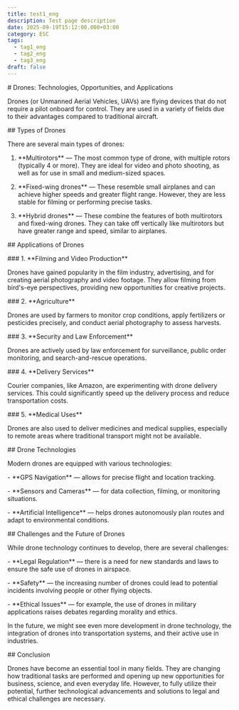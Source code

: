 ```yaml
---
title: test1_eng
description: Test page description
date: 2025-09-19T15:12:00.000+03:00
category: ESC
tags:
  - tag1_eng
  - tag2_eng
  - tag3_eng
draft: false
---
```

\# Drones: Technologies, Opportunities, and Applications



Drones (or Unmanned Aerial Vehicles, UAVs) are flying devices that do not require a pilot onboard for control. They are used in a variety of fields due to their advantages compared to traditional aircraft.



\## Types of Drones



There are several main types of drones:



1. \*\*Multirotors\*\* — The most common type of drone, with multiple rotors (typically 4 or more). They are ideal for video and photo shooting, as well as for use in small and medium-sized spaces.

2. \*\*Fixed-wing drones\*\* — These resemble small airplanes and can achieve higher speeds and greater flight range. However, they are less stable for filming or performing precise tasks.

3. \*\*Hybrid drones\*\* — These combine the features of both multirotors and fixed-wing drones. They can take off vertically like multirotors but have greater range and speed, similar to airplanes.



\## Applications of Drones



\### 1. \*\*Filming and Video Production\*\*

Drones have gained popularity in the film industry, advertising, and for creating aerial photography and video footage. They allow filming from bird's-eye perspectives, providing new opportunities for creative projects.



\### 2. \*\*Agriculture\*\*

Drones are used by farmers to monitor crop conditions, apply fertilizers or pesticides precisely, and conduct aerial photography to assess harvests.



\### 3. \*\*Security and Law Enforcement\*\*

Drones are actively used by law enforcement for surveillance, public order monitoring, and search-and-rescue operations.



\### 4. \*\*Delivery Services\*\*

Courier companies, like Amazon, are experimenting with drone delivery services. This could significantly speed up the delivery process and reduce transportation costs.



\### 5. \*\*Medical Uses\*\*

Drones are also used to deliver medicines and medical supplies, especially to remote areas where traditional transport might not be available.



\## Drone Technologies



Modern drones are equipped with various technologies:



\- \*\*GPS Navigation\*\* — allows for precise flight and location tracking.

\- \*\*Sensors and Cameras\*\* — for data collection, filming, or monitoring situations.

\- \*\*Artificial Intelligence\*\* — helps drones autonomously plan routes and adapt to environmental conditions.



\## Challenges and the Future of Drones



While drone technology continues to develop, there are several challenges:



\- \*\*Legal Regulation\*\* — there is a need for new standards and laws to ensure the safe use of drones in airspace.

\- \*\*Safety\*\* — the increasing number of drones could lead to potential incidents involving people or other flying objects.

\- \*\*Ethical Issues\*\* — for example, the use of drones in military applications raises debates regarding morality and ethics.



In the future, we might see even more development in drone technology, the integration of drones into transportation systems, and their active use in industries.



\## Conclusion



Drones have become an essential tool in many fields. They are changing how traditional tasks are performed and opening up new opportunities for business, science, and even everyday life. However, to fully utilize their potential, further technological advancements and solutions to legal and ethical challenges are necessary.

